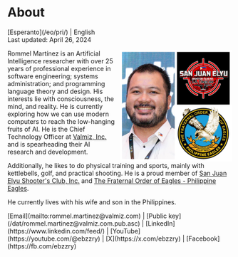 About
=====

<div class="center">[Esperanto](/eo/pri/) | English</div>
<div class="center">Last updated: April 26, 2024</div>

<div>
<img src="/images/site/ebzzry.png" style="float: right; width: 50%; margin: 0px 0px 0px 10px">

Rommel Martínez is an Artificial Intelligence researcher with over 25 years of
professional experience in software engineering; systems administration; and
programming language theory and design. His interests lie with consciousness,
the mind, and reality. He is currently exploring how we can use modern computers
to reach the low-hanging fruits of AI. He is the Chief Technology Officer at
[Valmiz, Inc.](https://valmiz.com) and is spearheading their AI research and development.

Additionally, he likes to do physical training and sports, mainly with
kettlebells, golf, and practical shooting. He is a proud member of [San Juan Elyu Shooter's Club, Inc.](https://www.facebook.com/sanjuanelyushootersclub) and [The Fraternal Order of Eagles - Philippine Eagles](https://gsnec.ph).

He currently lives with his wife and son in the Philippines.
</div>
<div class="center">
[Email](mailto:rommel.martinez@valmiz.com) | [Public key](/dat/rommel.martinez@valmiz.com.pub.asc) | [LinkedIn](https://www.linkedin.com/feed/) | [YouTube](https://youtube.com/@ebzzry) | [X](https://x.com/ebzzry) | [Facebook](https://fb.com/ebzzry)<br>
</div>
